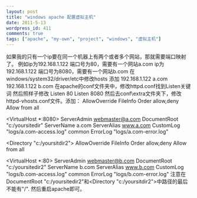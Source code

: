 ```yaml
---
layout: post
title: "windows apache 配置虚拟主机"
date: 2011-5-13
wordpress_id: 411
comments: true
tags: ["apache", "my-own", "project", "windows", "虚拟主机"]
---
```

<meta name="_edit_last" content="1" />
<meta name="_su_description" content="在windows中配置apache虚拟主机。采用单ip多端口映射。" />
<meta name="_su_keywords" content="windows,apache,配置,虚拟,主机,多端口,单ip" />
<meta name="_su_rich_snippet_type" content="none" />
<meta name="_su_title" content="windows,apache,配置,虚拟,主机,多端口" />
<meta name="views" content="363" />
如果我的只有一个ip要在同一个机器上有两个或者多个网站，那就需要端口映射了。
例如ip为192.168.1.122 端口号为80，需要有一个网站a.com
ip为192.168.1.122 端口号为8080，需要有一个网站b.com
在windows/system32/driver/etc中修改hosts 添加
192.168.1.122 a.com
192.168.1.122 b.com
在apache的conf文件夹中，修改httpd.conf找到Listen关键词
然后照样子修改
Listen 80
Listen 8080
然后去conf\extra文件夹下，修改httpd-vhosts.conf文件。添加：
<Directory "c:/yoursitdir">
   AllowOverride FileInfo
   Order allow,deny
   Allow from all
</Directory>

<VirtualHost *:8080>
    ServerAdmin webmaster@a.com
   	DocumentRoot "c:/yoursitedir"
    ServerName a.com
    ServerAlias www.a.com
    CustomLog "logs/a.com-access.log" common
    ErrorLog "logs/a.com-error.log"
</VirtualHost>

<Directory "c:/yoursitdir2">
   AllowOverride FileInfo
   Order allow,deny
   Allow from all
</Directory>

<VirtualHost *:80>
    ServerAdmin webmaster@b.com
    DocumentRoot "c:/yoursitedir2"
    ServerName b.com
    ServerAlias www.b.com
    CustomLog "logs/b.com-access.log" common
    ErrorLog "logs/b.com-error.log"
</VirtualHost>
注意在DocumentRoot "c:/yoursitedir2"和<Directory "c:/yoursitdir2">中路径的最后不能有"/".
然后重启apache即可。

